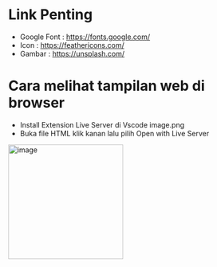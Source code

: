 # Link Penting

- Google Font : https://fonts.google.com/
- Icon : https://feathericons.com/
- Gambar : https://unsplash.com/

# Cara melihat tampilan web di browser

- Install Extension Live Server di Vscode
  image.png
- Buka file HTML klik kanan lalu pilih Open with Live Server
 <img width="230" alt="image" src="https://github.com/LilaFadilah99/RealFood/assets/93959261/d8ba5214-0125-416e-89b8-14842e3f8cd9">
